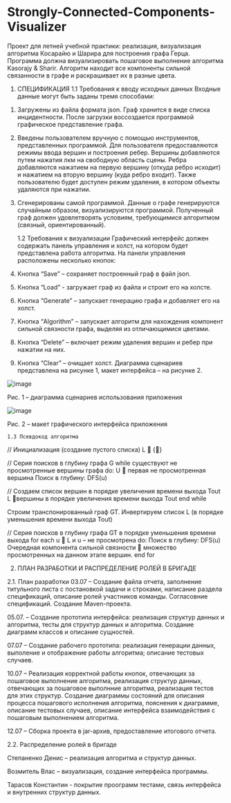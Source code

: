 # Strongly-Connected-Components-Visualizer
Проект для летней учебной практики: реализация, визуализация алгоритма Косарайю и Шарира для построения графа Герца.
Программа должна визуализировать пошаговое выполнение алгоритма Kasorajy & Sharir. Алгоритм находит все компоненты сильной связанности в графе и раскрашивает их в разные цвета. 

1. СПЕЦИФИКАЦИЯ
	1.1 Требования к вводу исходных данных
   Входные данные могут быть заданы тремя способами:
1)	Загружены из файла формата json. Граф хранится в виде списка инцидентности. После загрузки воссоздается программой графическое представление графа.
2)	Введены пользователем вручную с помощью инструментов, представленных программой. Для пользователя предоставляются режимы ввода вершин и построения ребер. Вершины добавляются путем нажатия лкм на свободную область сцены.  Ребра добавляются нажатием на первую вершину (откуда ребро исходит) и нажатием на вторую вершину (куда ребро входит). Также пользователю будет доступен режим удаления, в котором объекты удаляются при нажатии.
3)	Сгенерированы самой программой. Данные о графе генерируются случайным образом, визуализируются программой. Полученный граф должен удовлетворять условиям, требующимися алгоритмом (связный, ориентированный).
   
	1.2 Требования к визуализации
Графический интерфейс должен содержать панель управления и холст, на котором будет представлена работа алгоритма.
На панели управления расположены несколько кнопок:
1)	Кнопка “Save” – сохраняет построенный граф в файл json.
2)	Кнопка “Load”  - загружает граф из файла и строит его на холсте.
3)	Кнопка “Generate” – запускает генерацию графа и добавляет его на холст.
4)	Кнопка “Algorithm” – запускает алгоритм для нахождения компонент сильной связности графа, выделяя из отличающимися цветами.
5)	Кнопка “Delete” – включает режим удаления вершин и ребер при нажатии на них.
6)	Кнопка “Clear” – очищает холст.
Диаграмма сценариев представлена на рисунке 1, макет интерфейса – на рисунке 2. 	

 ![image](https://github.com/diss03/Strongly-Connected-Components/assets/90706633/db50dc9d-bfe8-4ad7-95f2-05b046bda75f)
 
Рис. 1 – диаграмма сценариев использования приложения

 ![image](https://github.com/diss03/Strongly-Connected-Components/assets/90706633/a4ec27bd-9602-454c-8155-0781ee7ad4d5)
 
Рис. 2 – макет графического интерфейса приложения
  
    1.3 Псевдокод алгоритма
    
// Инициализация (создание пустого списка)
L  {}

// Серия поисков в глубину графа G
while существуют не просмотренные вершины графа do:
	U  первая не просмотренная вершина
	Поиск в глубину: DFS(u)

// Создаем список вершин в порядке увеличения времени выхода Tout
	L вершины в порядке увеличения времени выхода Tout
end while

Строим транспонированный граф GT.
Инвертируем список L (в порядке уменьшения времени выхода Tout)

// Серия поисков в глубину графа GT  в порядке уменьшения времени выхода
for each u  L и u – не просмотрена do:
	Поиск в глубину: DFS(u)
	Очередная компонента сильной связности  множество просмотренных на данном этапе вершин.
end for


2. ПЛАН РАЗРАБОТКИ И РАСПРЕДЕЛЕНИЕ РОЛЕЙ В БРИГАДЕ

2.1. План разработки
03.07 – Создание файла отчета, заполнение титульного листа с постановкой задачи и строками, написание раздела спецификаций, описание ролей участников команды. Согласовние спецификаций. Создание Maven-проекта.

05.07. – Создание прототипа интерфейса: реализация структур данных и алгоритма, тесты для структур данных и алгоритма. Создание диаграмм классов и описание сущностей.

07.07 – Создание рабочего прототипа: реализация генерации данных, выполение и отображение работы алгоритма; описание тестовых случаев.

10.07 – Реализация корректной работы кнопок, отвечающих за пошаговое выполнение алгоритма, реализация структур данных, отвечающих за пошаговое выполнние алгоритма, реализация тестов для этих структур. Создание диаграммы состояний для описания процесса пошагового исполнения алгоритма, пояснения к диаграмме, описание тестовых случаев, описание интерфейса взаимодействия с пошаговым выполнением алгоритма.

12.07 – Сборка проекта в jar-архив, предоставление итогового отчета.

2.2. Распределение ролей в бригаде

Степаненко Денис – реализация алгоритма и структур данных.

Возмитель Влас – визуализация, создание интерфейса программы.

Тарасов Константин -  покрытие проограмм тестами, связь интерфейса и внутренних структур данных.

